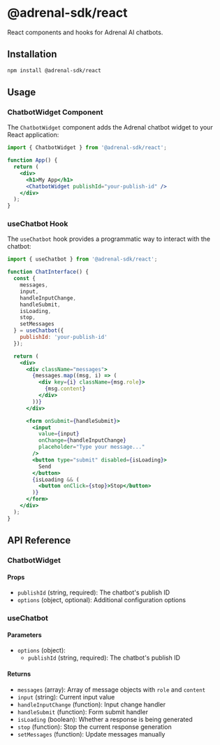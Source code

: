 # @adrenal-sdk/react

React components and hooks for Adrenal AI chatbots.

## Installation

```bash
npm install @adrenal-sdk/react
```

## Usage

### ChatbotWidget Component

The `ChatbotWidget` component adds the Adrenal chatbot widget to your React application:

```jsx
import { ChatbotWidget } from '@adrenal-sdk/react';

function App() {
  return (
    <div>
      <h1>My App</h1>
      <ChatbotWidget publishId="your-publish-id" />
    </div>
  );
}
```

### useChatbot Hook

The `useChatbot` hook provides a programmatic way to interact with the chatbot:

```jsx
import { useChatbot } from '@adrenal-sdk/react';

function ChatInterface() {
  const {
    messages,
    input,
    handleInputChange,
    handleSubmit,
    isLoading,
    stop,
    setMessages
  } = useChatbot({
    publishId: 'your-publish-id'
  });

  return (
    <div>
      <div className="messages">
        {messages.map((msg, i) => (
          <div key={i} className={msg.role}>
            {msg.content}
          </div>
        ))}
      </div>

      <form onSubmit={handleSubmit}>
        <input
          value={input}
          onChange={handleInputChange}
          placeholder="Type your message..."
        />
        <button type="submit" disabled={isLoading}>
          Send
        </button>
        {isLoading && (
          <button onClick={stop}>Stop</button>
        )}
      </form>
    </div>
  );
}
```

## API Reference

### ChatbotWidget

#### Props

- `publishId` (string, required): The chatbot's publish ID
- `options` (object, optional): Additional configuration options

### useChatbot

#### Parameters

- `options` (object):
  - `publishId` (string, required): The chatbot's publish ID

#### Returns

- `messages` (array): Array of message objects with `role` and `content`
- `input` (string): Current input value
- `handleInputChange` (function): Input change handler
- `handleSubmit` (function): Form submit handler
- `isLoading` (boolean): Whether a response is being generated
- `stop` (function): Stop the current response generation
- `setMessages` (function): Update messages manually 